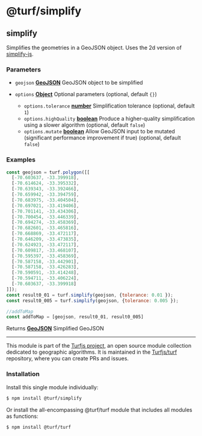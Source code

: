 # @turf/simplify

<!-- Generated by documentation.js. Update this documentation by updating the source code. -->

## simplify

Simplifies the geometries in a GeoJSON object. Uses the 2d version of
[simplify-js][1].

### Parameters

*   `geojson` **[GeoJSON][2]** GeoJSON object to be simplified
*   `options` **[Object][3]** Optional parameters (optional, default `{}`)

    *   `options.tolerance` **[number][4]** Simplification tolerance (optional, default `1`)
    *   `options.highQuality` **[boolean][5]** Produce a higher-quality simplification using a slower algorithm (optional, default `false`)
    *   `options.mutate` **[boolean][5]** Allow GeoJSON input to be mutated (significant performance improvement if true) (optional, default `false`)

### Examples

```javascript
const geojson = turf.polygon([[
  [-70.603637, -33.399918],
  [-70.614624, -33.395332],
  [-70.639343, -33.392466],
  [-70.659942, -33.394759],
  [-70.683975, -33.404504],
  [-70.697021, -33.419406],
  [-70.701141, -33.434306],
  [-70.700454, -33.446339],
  [-70.694274, -33.458369],
  [-70.682601, -33.465816],
  [-70.668869, -33.472117],
  [-70.646209, -33.473835],
  [-70.624923, -33.472117],
  [-70.609817, -33.468107],
  [-70.595397, -33.458369],
  [-70.587158, -33.442901],
  [-70.587158, -33.426283],
  [-70.590591, -33.414248],
  [-70.594711, -33.406224],
  [-70.603637, -33.399918]
]]);
const result0_01 = turf.simplify(geojson, {tolerance: 0.01 });
const result0_005 = turf.simplify(geojson, {tolerance: 0.005 });

//addToMap
const addToMap = [geojson, result0_01, result0_005]
```

Returns **[GeoJSON][2]** Simplified GeoJSON

[1]: https://mourner.github.io/simplify-js/

[2]: https://tools.ietf.org/html/rfc7946#section-3

[3]: https://developer.mozilla.org/docs/Web/JavaScript/Reference/Global_Objects/Object

[4]: https://developer.mozilla.org/docs/Web/JavaScript/Reference/Global_Objects/Number

[5]: https://developer.mozilla.org/docs/Web/JavaScript/Reference/Global_Objects/Boolean

<!-- This file is automatically generated. Please don't edit it directly. If you find an error, edit the source file of the module in question (likely index.js or index.ts), and re-run "yarn docs" from the root of the turf project. -->

---

This module is part of the [Turfjs project](https://turfjs.org/), an open source module collection dedicated to geographic algorithms. It is maintained in the [Turfjs/turf](https://github.com/Turfjs/turf) repository, where you can create PRs and issues.

### Installation

Install this single module individually:

```sh
$ npm install @turf/simplify
```

Or install the all-encompassing @turf/turf module that includes all modules as functions:

```sh
$ npm install @turf/turf
```
